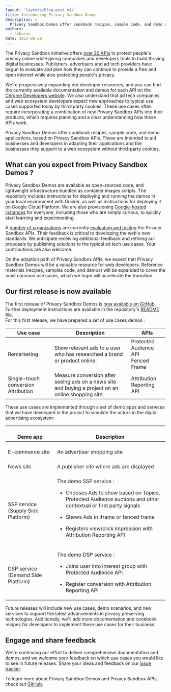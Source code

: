 ```yaml
---
layout: 'layouts/blog-post.njk'
title: Introducing Privacy Sandbox Demos
description: >
  Privacy Sandbox Demos offer cookbook recipes, sample code, and demo applications, based on Privacy Sandbox APIs.
authors:
  - seburan
date: 2023-06-29
---
```


The Privacy Sandbox initiative offers [over 20 APIs](/docs/privacy-sandbox/) to protect people's privacy online while giving companies and developers tools to build thriving digital businesses. Publishers, advertisers and ad tech providers have begun to evaluate and plan how they can continue to provide a free and open internet while also protecting people's privacy.

We're progressively expanding our developer resources, and you can find the currently available documentation and demos for each API on the [Chrome Developers website](/docs/privacy-sandbox/). We also understand that ad tech companies and web ecosystem developers expect new approaches to typical use cases supported today by third-party cookies. These use cases often require incorporating a combination of new Privacy Sandbox APIs into their products, which requires planning and a clear understanding how these APIs work.

Privacy Sandbox Demos offer cookbook recipes, sample code, and demo applications, based on Privacy Sandbox APIs. These are intended to aid businesses and developers in adapting their applications and the businesses they support to a web ecosystem without third-party cookies.

## What can you expect from Privacy Sandbox Demos ? 

Privacy Sandbox Demos are available as open-sourced code, and lightweight infrastructure bundled as container images scripts. The repository includes instructions for deploying and running the demos in your local environment with Docker, as well as instructions for deploying it on Google Cloud Platform. We are also provisioning [Google-hosted instances](https://privacy-sandbox-demos.dev/) for everyone, including those who are simply curious, to quickly start learning and experimenting.

A [number of organizations](https://www.google.com/url?q=https://privacysandbox.com/%23ecosystem&sa=D&source=docs&ust=1687308560959323&usg=AOvVaw33TZoXl39m4LkRaevo66Z0) are currently [evaluating and testing](/docs/privacy-sandbox/unified-origin-trial/) the Privacy Sandbox APIs. Their feedback is critical to developing the web's new standards. We anticipate receiving additional feedback and refining our proposals by publishing solutions to the typical ad tech use cases. Your contributions are also welcome.

On the adoption path of Privacy Sandbox APIs, we expect that Privacy Sandbox Demos will be a valuable resource for web developers. Reference materials (recipes, samples code, and demos) will be expanded to cover the most common use cases, which we hope will accelerate the transition.

## Our first release is now available

The first release of Privacy Sandbox Demos is [now available on GitHub](https://github.com/privacysandbox/privacy-sandbox-demos). Further deployment instructions are available in the repository's [README](https://github.com/privacysandbox/privacy-sandbox-demos/blob/main/README.md) file.  
For this first release, we have prepared a set of use cases demos : 

<table>
  <thead>
    <tr>
      <th><strong>Use case</strong></th>
      <th><strong>Description</strong></th>
      <th><strong>APIs</strong></th>
    </tr>
  </thead>
  <tbody>
    <tr>
      <td>Remarketing</td>
      <td>Show relevant ads to a user who has researched a brand or product online.</td>
      <td>Protected Audience API<br>
Fenced Frame</td>
    </tr>
    <tr>
      <td>Single-touch conversion Attribution</td>
      <td>Measure conversion after seeing ads on a news site and buying a project on an online shopping site.</td>
      <td>Attribution Reporting API</td>
    </tr>
  </tbody>
</table>

These use cases are implemented through a set of demo apps and services that we have developed in the project to simulate the actors in the digital advertising ecosystem:

<table>
  <thead>
    <tr>
      <th><br>
Demo app</th>
      <th><br>
Description</th>
    </tr>
  </thead>
  <tbody>
    <tr>
      <td><br>
E-commerce site</td>
      <td><br>
An advertiser shopping site </td>
    </tr>
    <tr>
      <td><br>
News site</td>
      <td><br>
A publisher site where ads are displayed</td>
    </tr>
    <tr>
      <td><br>
SSP service (Supply Side Platform)</td>
      <td><br>
The demo SSP service :<br>
<ul>
<li>Chooses Ads to show based on Topics, Protected Audience auctions and other contextual or first party signals</li>
</ul>
<ul>
<li>Shows Ads in iframe or fenced frame</li>
</ul>
<ul>
<li>Registers view/click impression with Attribution Reporting API</li>
</ul>
</td>
    </tr>
    <tr>
      <td><br>
DSP service (Demand Side Platform) </td>
      <td><br>
The demo DSP service :<br>
<ul>
<li>Joins user into interest group with Protected Audience API</li>
</ul>
<ul>
<li>Register conversion with Attribution Reporting API</li>
</ul>
</td>
    </tr>
  </tbody>
</table>

Future releases will include new use cases, demo scenarios, and new services to support the latest advancements in privacy preserving technologies. Additionally, we'll add more documentation and cookbook recipes for developers to implement these use cases for their business.

## Engage and share feedback

We're continuing our effort to deliver comprehensive documentation and demos, and we welcome your feedback on which use cases you would like to see in future releases. Share your ideas and feedback on our [issue tracker](https://github.com/privacysandbox/privacy-sandbox-demos/issues).

To learn more about Privacy Sandbox Demos and Privacy Sandbox APIs, check out [GitHub](https://github.com/privacysandbox/privacy-sandbox-demos). 